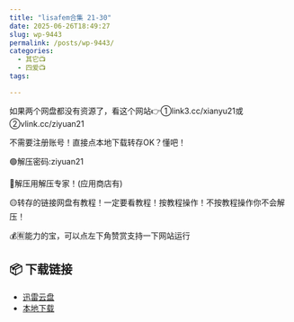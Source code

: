 ```yaml
---
title: "lisafem合集 21-30"
date: 2025-06-26T18:49:27
slug: wp-9443
permalink: /posts/wp-9443/
categories:
  - 其它📺
  - 四爱📺
tags:

---
```


如果两个网盘都没有资源了，看这个网站👉①link3.cc/xianyu21或②vlink.cc/ziyuan21

不需要注册账号！直接点本地下载转存OK？懂吧！

🟢解压密码:ziyuan21

🔵解压用解压专家！(应用商店有)

🟡转存的链接网盘有教程！一定要看教程！按教程操作！不按教程操作你不会解压！

💰🈶能力的宝，可以点左下角赞赏支持一下网站运行

## 📦 下载链接
- [迅雷云盘](https://blziyuan21.com/pay-download/9443?key=7d5f9e2627&down_id=0)
- [本地下载](https://blziyuan21.com/pay-download/9443?key=7d5f9e2627&down_id=1)

